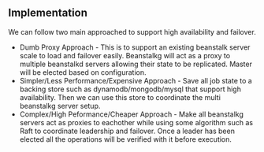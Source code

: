 ## Implementation

We can follow two main approached to support high availability and failover.

- Dumb Proxy Approach - This is to support an existing beanstalk server scale to load and failover easily. Beanstalkg will act as a proxy to
multiple beanstalkd servers allowing their state to be replicated. Master will be elected based on configuration.
- Simpler/Less Performance/Expensive Approach - Save all job state to a backing store such as dynamodb/mongodb/mysql that support high availability. Then we can use
this store to coordinate the multi beanstalkg server setup.
- Complex/High Peformance/Cheaper Approach - Make all beanstalkg servers act as proxies to eachother while using some algorithm such as Raft to coordinate leadership and failover. Once a leader has been elected all the operations will be verified with it before execution.